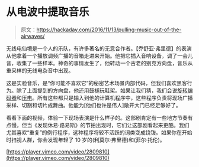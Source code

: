 # 从电波中提取音乐

> 原文：<https://hackaday.com/2016/11/13/pulling-music-out-of-the-airwaves/>

无线电仙境是一个人的乐队，有许多著名的无意合作者。【乔舒亚·弗里德】的表演从他拿着一个播放调频广播的音箱走进来开始。他把它插入音响设备，调了一会儿音，收集了一些样本。神奇的事情发生了，他转动一个古老的别克方向盘，音乐从重采样的无线电杂音中出现。

这是实验音乐，是“你可能不喜欢它”的秘密艺术场景内部代码，但我们喜欢黑客行为。除了上面提到的方向盘，他还用鼓槌玩鞋架。如果让我们猜，我们会说[旋转编码器](http://hackaday.com/2014/11/01/which-way-are-we-going-concepts-behind-rotary-encoders/)和[压电](http://hackaday.com/2016/10/16/homemade-e-drums-hit-all-the-right-notes/)。所有这些都只是输入到他的计算机程序中，这些程序负责将现场广播采样、切割和切片成舞曲。他能为[他们也许是伟人]敞开大门已经足够好了。

看看下面的视频，体验一下现场表演是什么样子的。这部剧肯定有一些地方节奏有点慢，但当《发现休易·路易斯》的节拍出现时，它们让这部剧看起来更酷。我们尤其喜欢“重复”的例行程序，这种程序将较不活跃的词类变成铙钹。如果你在开始时扫视人群，你会发现年轻了 10 岁的(利莫尔·弗里德)和(菲尔·托伦)。

[https://player.vimeo.com/video/2809810](https://player.vimeo.com/video/2809810)